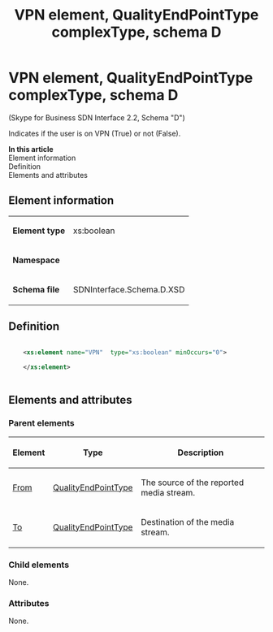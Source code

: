 ﻿---
title: VPN element, QualityEndPointType complexType, schema D
TOCTitle: VPN element
description: Indicates if the user is on VPN (True) or not (False).
ms:assetid: 00ade02c-fd61-c4e8-7ada-fcf1a5f4a4fc
ms:mtpsurl: https://msdn.microsoft.com/library/Mt171034(v=office.16)
ms:contentKeyID: 65855607
ms.date: 08/24/2015
mtps_version: v=office.16
dev_langs:
- xml
---

# VPN element, QualityEndPointType complexType, schema D

(Skype for Business SDN Interface 2.2, Schema "D")

Indicates if the user is on VPN (True) or not (False).


**In this article**  
Element information  
Definition  
Elements and attributes  

## Element information

<table>
<colgroup>
<col>
<col>
</colgroup>
<tbody>
<tr class="odd">
<td><p><strong>Element type</strong></p></td>
<td><p>xs:boolean</p></td>
</tr>
<tr class="even">
<td><p><strong>Namespace</strong></p></td>
<td><p></p></td>
</tr>
<tr class="odd">
<td><p><strong>Schema file</strong></p></td>
<td><p>SDNInterface.Schema.D.XSD</p></td>
</tr>
</tbody>
</table>


## Definition

```xml

    <xs:element name="VPN"  type="xs:boolean" minOccurs="0">
    
    </xs:element>
  
```

## Elements and attributes

### Parent elements

<table>
<colgroup>
<col>
<col>
<col>
</colgroup>
<thead>
<tr class="header">
<th><p>Element</p></th>
<th><p>Type</p></th>
<th><p>Description</p></th>
</tr>
</thead>
<tbody>
<tr class="odd">
<td><p><a href="from-element-qualitytype-complextype-skype-for-business-sdn-interface-2-2-schema-d.md">From</a></p></td>
<td><p><a href="qualityendpointtype-complextype-skype-for-business-sdn-interface-2-2-schema-d.md">QualityEndPointType</a></p></td>
<td><p>The source of the reported media stream.</p></td>
</tr>
<tr class="even">
<td><p><a href="to-element-qualitytype-complextype-skype-for-business-sdn-interface-2-2-schema-d.md">To</a></p></td>
<td><p><a href="qualityendpointtype-complextype-skype-for-business-sdn-interface-2-2-schema-d.md">QualityEndPointType</a></p></td>
<td><p>Destination of the media stream.</p></td>
</tr>
</tbody>
</table>


### Child elements

None.

### Attributes

None.

